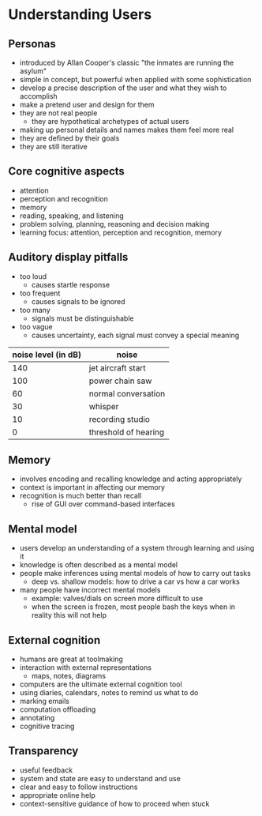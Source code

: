 # Understanding Users

## Personas
- introduced by Allan Cooper's classic "the inmates are running the asylum"
- simple in concept, but powerful when applied with some sophistication
- develop a precise description of the user and what they wish to accomplish
- make a pretend user and design for them
- they are not real people
  - they are hypothetical archetypes of actual users
- making up personal details and names makes them feel more real
- they are defined by their goals
- they are still iterative

## Core cognitive aspects
- attention
- perception and recognition
- memory
- reading, speaking, and listening
- problem solving, planning, reasoning and decision making
- learning focus: attention, perception and recognition, memory

## Auditory display pitfalls
- too loud
  - causes startle response
- too frequent
  - causes signals to be ignored
- too many
  - signals must be distinguishable
- too vague
  - causes uncertainty, each signal must convey a special meaning

noise level (in dB) | noise
--- | ---
140 | jet aircraft start
100 | power chain saw
60 | normal conversation
30 | whisper
10 | recording studio
0 | threshold of hearing

## Memory
- involves encoding and recalling knowledge and acting appropriately
- context is important in affecting our memory
- recognition is much better than recall
  - rise of GUI over command-based interfaces


## Mental model
- users develop an understanding of a system through learning and using it
- knowledge is often described as a mental model
- people make inferences using mental models of how to carry out tasks
  - deep vs. shallow models: how to drive a car vs how a car works
- many people have incorrect mental models
  - example: valves/dials on screen more difficult to use
  - when the screen is frozen, most people bash the keys when in reality this will not help

## External cognition
- humans are great at toolmaking
- interaction with external representations
  - maps, notes, diagrams
- computers are the ultimate external cognition tool
- using diaries, calendars, notes to remind us what to do
- marking emails
- computation offloading
- annotating
- cognitive tracing

## Transparency
- useful feedback
- system and state are easy to understand and use
- clear and easy to follow instructions
- appropriate online help
- context-sensitive guidance of how to proceed when stuck
